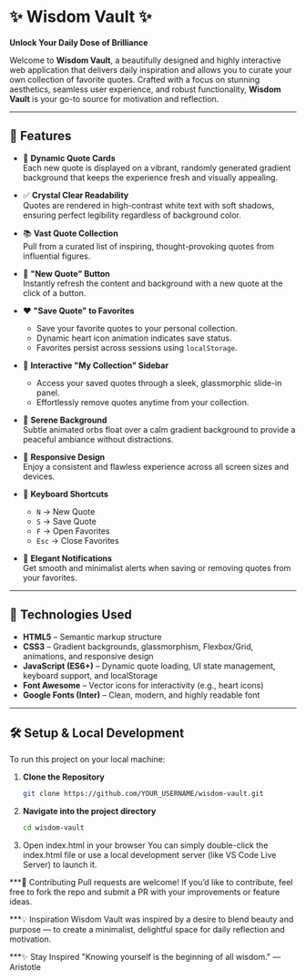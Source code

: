 # ✨ Wisdom Vault ✨  
**Unlock Your Daily Dose of Brilliance**

Welcome to **Wisdom Vault**, a beautifully designed and highly interactive web application that delivers daily inspiration and allows you to curate your own collection of favorite quotes. Crafted with a focus on stunning aesthetics, seamless user experience, and robust functionality, **Wisdom Vault** is your go-to source for motivation and reflection.

---

## 🌟 Features

- 🎨 **Dynamic Quote Cards**  
  Each new quote is displayed on a vibrant, randomly generated gradient background that keeps the experience fresh and visually appealing.

- ✅ **Crystal Clear Readability**  
  Quotes are rendered in high-contrast white text with soft shadows, ensuring perfect legibility regardless of background color.

- 📚 **Vast Quote Collection**  
  Pull from a curated list of inspiring, thought-provoking quotes from influential figures.

- 🔁 **"New Quote" Button**  
  Instantly refresh the content and background with a new quote at the click of a button.

- ❤️ **"Save Quote" to Favorites**  
  - Save your favorite quotes to your personal collection.
  - Dynamic heart icon animation indicates save status.
  - Favorites persist across sessions using `localStorage`.

- 📂 **Interactive "My Collection" Sidebar**  
  - Access your saved quotes through a sleek, glassmorphic slide-in panel.
  - Effortlessly remove quotes anytime from your collection.

- 🌌 **Serene Background**  
  Subtle animated orbs float over a calm gradient background to provide a peaceful ambiance without distractions.

- 📱 **Responsive Design**  
  Enjoy a consistent and flawless experience across all screen sizes and devices.

- 🧠 **Keyboard Shortcuts**  
  - `N` → New Quote  
  - `S` → Save Quote  
  - `F` → Open Favorites  
  - `Esc` → Close Favorites  

- 🔔 **Elegant Notifications**  
  Get smooth and minimalist alerts when saving or removing quotes from your favorites.

---

## 🚀 Technologies Used

- **HTML5** – Semantic markup structure  
- **CSS3** – Gradient backgrounds, glassmorphism, Flexbox/Grid, animations, and responsive design  
- **JavaScript (ES6+)** – Dynamic quote loading, UI state management, keyboard support, and localStorage  
- **Font Awesome** – Vector icons for interactivity (e.g., heart icons)  
- **Google Fonts (Inter)** – Clean, modern, and highly readable font  

---

## 🛠️ Setup & Local Development

To run this project on your local machine:

1. **Clone the Repository**
   ```bash
   git clone https://github.com/YOUR_USERNAME/wisdom-vault.git

2. **Navigate into the project directory**
   ```bash
   cd wisdom-vault

3. Open index.html in your browser
   You can simply double-click the index.html file or use a local development server (like VS Code Live Server) to launch it.


***🤝 Contributing
Pull requests are welcome! If you’d like to contribute, feel free to fork the repo and submit a PR with your improvements or feature ideas.

***💡 Inspiration
Wisdom Vault was inspired by a desire to blend beauty and purpose — to create a minimalist, delightful space for daily reflection and motivation.

***✨ Stay Inspired
"Knowing yourself is the beginning of all wisdom." — Aristotle


